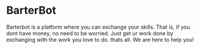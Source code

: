 # BarterBot
Barterbot is a platform where you can exchange your skills. That is, if you dont have money, no need to be worried. Just get ur work done by exchanging with the work you love to do. thats all. We are here to help you!

